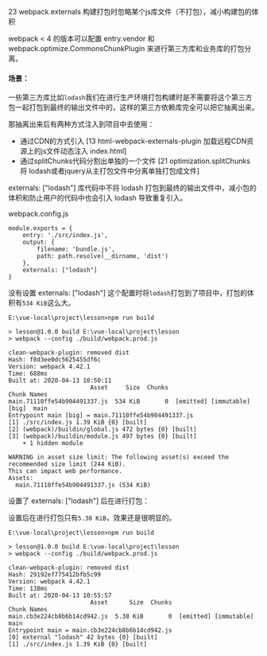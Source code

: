 23 webpack.externals 构建打包时忽略某个js库文件（不打包），减小构建包的体积

webpack < 4 的版本可以配置 entry.vendor 和 webpack.optimize.CommonsChunkPlugin 来进行第三方库和业务库的打包分离。

#### 场景：

一些第三方库比如`lodash`我们在进行生产环境打包构建时是不需要将这个第三方包一起打包到最终的输出文件中的，这样的第三方依赖库完全可以把它抽离出来。

那抽离出来后有两种方式注入到项目中去使用：

- 通过CDN的方式引入 [13 html-webpack-externals-plugin 加载远程CDN资源上的js文件动态注入 index.html]
- 通过splitChunks代码分割出单独的一个文件 [21 optimization.splitChunks 将 lodash或者jquery从主打包文件中分离单独打包成文件]

externals: ["lodash"] 库代码中不将 lodash 打包到最终的输出文件中，减小包的体积和防止用户的代码中也会引入 lodash 导致重复引入。

webpack.config.js

```
module.exports = {
    entry: './src/index.js',
    output: {
        filename: 'bundle.js',
        path: path.resolve(__dirname, 'dist')
    },
    externals: ["lodash"]
}
```


没有设置 externals: ["lodash"] 这个配置时将`lodash`打包到了项目中，打包的体积有`534 KiB`这么大。

```
E:\vue-local\project\lesson>npm run build

> lesson@1.0.0 build E:\vue-local\project\lesson
> webpack --config ./build/webpack.prod.js

clean-webpack-plugin: removed dist
Hash: f8d3ee0dc5625455df6c
Version: webpack 4.42.1
Time: 688ms
Built at: 2020-04-13 10:50:11
                       Asset     Size  Chunks                                Chunk Names
main.71110ffe54b904491337.js  534 KiB       0  [emitted] [immutable]  [big]  main
Entrypoint main [big] = main.71110ffe54b904491337.js
[1] ./src/index.js 1.39 KiB {0} [built]
[2] (webpack)/buildin/global.js 472 bytes {0} [built]
[3] (webpack)/buildin/module.js 497 bytes {0} [built]
    + 1 hidden module

WARNING in asset size limit: The following asset(s) exceed the recommended size limit (244 KiB).
This can impact web performance.
Assets:
  main.71110ffe54b904491337.js (534 KiB)
```

设置了 externals: ["lodash"] 后在进行打包：

设置后在进行打包只有`5.38 KiB`，效果还是很明显的。

```
E:\vue-local\project\lesson>npm run build

> lesson@1.0.0 build E:\vue-local\project\lesson
> webpack --config ./build/webpack.prod.js

clean-webpack-plugin: removed dist
Hash: 29192ef775412bfb5c99
Version: webpack 4.42.1
Time: 138ms
Built at: 2020-04-13 10:55:57
                       Asset      Size  Chunks                         Chunk Names
main.cb3e224cb8b6b14cd942.js  5.38 KiB       0  [emitted] [immutable]  main
Entrypoint main = main.cb3e224cb8b6b14cd942.js
[0] external "lodash" 42 bytes {0} [built]
[1] ./src/index.js 1.39 KiB {0} [built]
```

